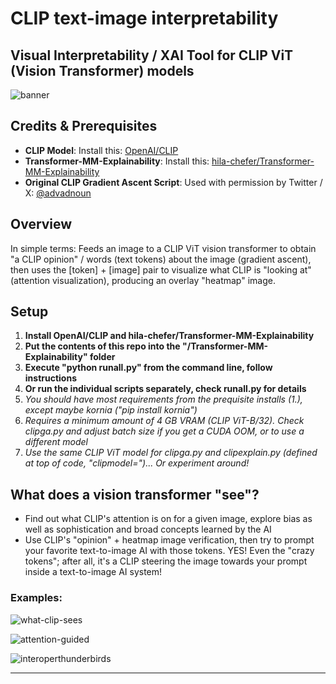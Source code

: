 # CLIP text-image interpretability
## Visual Interpretability / XAI Tool for CLIP ViT (Vision Transformer) models

![banner](https://github.com/zer0int/CLIP-text-image-interpretability/assets/132047210/35cfed98-3eed-42a6-84bd-31e27c33de2c)


## Credits & Prerequisites

- **CLIP Model**: Install this: [OpenAI/CLIP](https://github.com/openai/CLIP)
- **Transformer-MM-Explainability**: Install this: [hila-chefer/Transformer-MM-Explainability](https://github.com/hila-chefer/Transformer-MM-Explainability)
- **Original CLIP Gradient Ascent Script**: Used with permission by Twitter / X: [@advadnoun](https://twitter.com/advadnoun)
  
## Overview

In simple terms: Feeds an image to a CLIP ViT vision transformer to obtain "a CLIP opinion" / words (text tokens) about the image (gradient ascent), then uses the [token] + [image] pair to visualize what CLIP is "looking at" (attention visualization), producing an overlay "heatmap" image.

## Setup 

1. **Install OpenAI/CLIP and hila-chefer/Transformer-MM-Explainability**
2. **Put the contents of this repo into the "/Transformer-MM-Explainability" folder**
3. **Execute "python runall.py" from the command line, follow instructions**
4. **Or run the individual scripts separately, check runall.py for details**
5. *You should have most requirements from the prequisite installs (1.), except maybe kornia ("pip install kornia")*
6. *Requires a minimum amount of 4 GB VRAM (CLIP ViT-B/32). Check clipga.py and adjust batch size if you get a CUDA OOM, or to use a different model*
7. *Use the same CLIP ViT model for clipga.py and clipexplain.py (defined at top of code, "clipmodel=")... Or experiment around!*


## What does a vision transformer "see"?

- Find out what CLIP's attention is on for a given image, explore bias as well as sophistication and broad concepts learned by the AI
- Use CLIP's "opinion" + heatmap image verification, then try to prompt your favorite text-to-image AI with those tokens. YES! Even the "crazy tokens"; after all, it's a CLIP steering the image towards your prompt inside a text-to-image AI system!

### Examples:

![what-clip-sees](https://github.com/zer0int/CLIP-text-image-interpretability/assets/132047210/8a54441b-15c1-4472-8218-f626483e6e30)

![attention-guided](https://github.com/zer0int/CLIP-text-image-interpretability/assets/132047210/646fe6eb-09f6-4481-b570-37c309955329)

![interoperthunderbirds](https://github.com/zer0int/CLIP-text-image-interpretability/assets/132047210/92fc4b11-f1ad-4278-8f73-bc016cce4afa)

---
